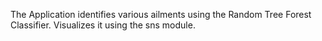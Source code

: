 The Application identifies various ailments using the Random Tree Forest Classifier.
Visualizes it using the sns module.
